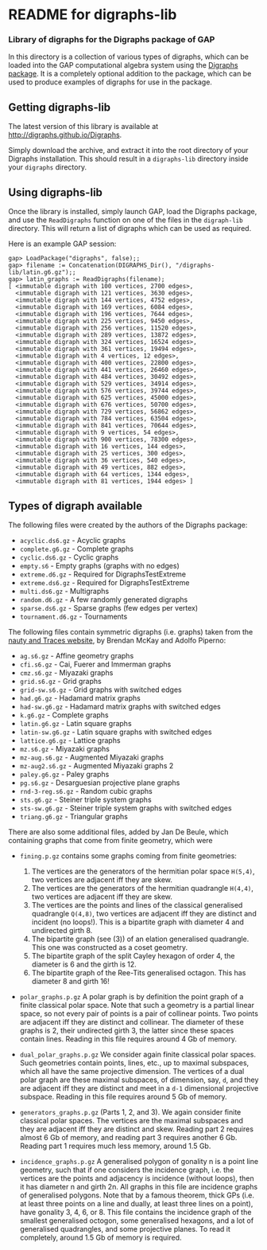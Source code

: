 # README for digraphs-lib

### Library of digraphs for the Digraphs package of GAP ###

In this directory is a collection of various types of digraphs, which can be
loaded into the GAP computational algebra system using the [Digraphs
package](https://digraphs.github.io/Digraphs).  It is a
completely optional addition to the package, which can be used to produce
examples of digraphs for use in the package.


Getting digraphs-lib
--------------------
The latest version of this library is available at
<http://digraphs.github.io/Digraphs>.

Simply download the archive, and extract it into the root directory of your
Digraphs installation.  This should result in a `digraphs-lib` directory inside
your `digraphs` directory.


Using digraphs-lib
------------------
Once the library is installed, simply launch GAP, load the Digraphs package, and
use the `ReadDigraphs` function on one of the files in the `digraph-lib`
directory.  This will return a list of digraphs which can be used as required.

Here is an example GAP session:

```
gap> LoadPackage("digraphs", false);;
gap> filename := Concatenation(DIGRAPHS_Dir(), "/digraphs-lib/latin.g6.gz");;
gap> latin_graphs := ReadDigraphs(filename);
[ <immutable digraph with 100 vertices, 2700 edges>,
  <immutable digraph with 121 vertices, 3630 edges>,
  <immutable digraph with 144 vertices, 4752 edges>,
  <immutable digraph with 169 vertices, 6084 edges>,
  <immutable digraph with 196 vertices, 7644 edges>,
  <immutable digraph with 225 vertices, 9450 edges>,
  <immutable digraph with 256 vertices, 11520 edges>,
  <immutable digraph with 289 vertices, 13872 edges>,
  <immutable digraph with 324 vertices, 16524 edges>,
  <immutable digraph with 361 vertices, 19494 edges>,
  <immutable digraph with 4 vertices, 12 edges>,
  <immutable digraph with 400 vertices, 22800 edges>,
  <immutable digraph with 441 vertices, 26460 edges>,
  <immutable digraph with 484 vertices, 30492 edges>,
  <immutable digraph with 529 vertices, 34914 edges>,
  <immutable digraph with 576 vertices, 39744 edges>,
  <immutable digraph with 625 vertices, 45000 edges>,
  <immutable digraph with 676 vertices, 50700 edges>,
  <immutable digraph with 729 vertices, 56862 edges>,
  <immutable digraph with 784 vertices, 63504 edges>,
  <immutable digraph with 841 vertices, 70644 edges>,
  <immutable digraph with 9 vertices, 54 edges>,
  <immutable digraph with 900 vertices, 78300 edges>,
  <immutable digraph with 16 vertices, 144 edges>,
  <immutable digraph with 25 vertices, 300 edges>,
  <immutable digraph with 36 vertices, 540 edges>,
  <immutable digraph with 49 vertices, 882 edges>,
  <immutable digraph with 64 vertices, 1344 edges>,
  <immutable digraph with 81 vertices, 1944 edges> ]
```


Types of digraph available
--------------------------
The following files were created by the authors of the Digraphs package:

  * `acyclic.ds6.gz` - Acyclic graphs
  * `complete.g6.gz` - Complete graphs
  * `cyclic.ds6.gz` - Cyclic graphs
  * `empty.s6` - Empty graphs (graphs with no edges)
  * `extreme.d6.gz` - Required for DigraphsTestExtreme
  * `extreme.ds6.gz` - Required for DigraphsTestExtreme
  * `multi.ds6.gz` - Multigraphs
  * `random.d6.gz` - A few randomly generated digraphs
  * `sparse.ds6.gz` - Sparse graphs (few edges per vertex)
  * `tournament.d6.gz` - Tournaments

The following files contain symmetric digraphs (i.e. graphs) taken from the
[nauty and Traces website](http://pallini.di.uniroma1.it/Graphs.html), by
Brendan McKay and Adolfo Piperno:

  * `ag.s6.gz` - Affine geometry graphs
  * `cfi.s6.gz` - Cai, Fuerer and Immerman graphs
  * `cmz.s6.gz` - Miyazaki graphs
  * `grid.s6.gz` - Grid graphs
  * `grid-sw.s6.gz` - Grid graphs with switched edges
  * `had.g6.gz` - Hadamard matrix graphs
  * `had-sw.g6.gz` - Hadamard matrix graphs with switched edges
  * `k.g6.gz` - Complete graphs
  * `latin.g6.gz` - Latin square graphs
  * `latin-sw.g6.gz` - Latin square graphs with switched edges
  * `lattice.g6.gz` - Lattice graphs
  * `mz.s6.gz` - Miyazaki graphs
  * `mz-aug.s6.gz` - Augmented Miyazaki graphs
  * `mz-aug2.s6.gz` - Augmented Miyazaki graphs 2
  * `paley.g6.gz` - Paley graphs
  * `pg.s6.gz` - Desarguesian projective plane graphs
  * `rnd-3-reg.s6.gz` - Random cubic graphs
  * `sts.g6.gz` - Steiner triple system graphs
  * `sts-sw.g6.gz` - Steiner triple system graphs with switched edges
  * `triang.g6.gz` - Triangular graphs

There are also some additional files, added by Jan De Beule, which containing
graphs that come from finite geometry, which were

  * `fining.p.gz` contains some graphs coming from finite geometries:
    1. The vertices are the generators of the hermitian polar space `H(5,4)`,
       two vertices are adjacent iff they are skew.
    2. The vertices are the generators of the hermitian quadrangle `H(4,4)`, two
       vertices are adjacent iff they are skew.
    3. The vertices are the points and lines of the classical generalised
       quadrangle `Q(4,8)`, two vertices are adjacent iff they are distinct and
       incident (no loops!). This is a bipartite graph with diameter 4 and
       undirected girth 8.
    4. The bipartite graph (see (3)) of an elation generalised quadrangle.  This
       one was constructed as a coset geometry.
    5. The bipartite graph of the split Cayley hexagon of order 4, the diameter
       is 6 and the girth is 12.
    6. The bipartite graph of the Ree-Tits generalised octagon. This has
       diameter 8 and girth 16!
  
  * `polar_graphs.p.gz` A polar graph is by definition the point graph of a
    finite classical polar space. Note that such a geometry is a partial linear
    space, so not every pair of points is a pair of collinear points. Two points
    are adjacent iff they are distinct and collinear. The diameter of these
    graphs is 2, their undirected girth 3, the latter since these spaces contain
    lines.  Reading in this file requires around 4 Gb of memory.

  * `dual_polar_graphs.p.gz` We consider again finite classical polar spaces.
    Such geometries contain points, lines, etc., up to maximal subspaces, which
    all have the same projective dimension. The vertices of a dual polar graph
    are these maximal subspaces, of dimension, say, `d`, and they are adjacent
    iff they are distinct and meet in a `d-1` dimensional projective subspace.
    Reading in this file requires around 5 Gb of memory.
     
  * `generators_graphs.p.gz` (Parts 1, 2, and 3). We again consider finite
    classical polar spaces. The vertices are the maximal subspaces and they are
    adjacent iff they are distinct and skew. Reading part 2 requires almost 6 Gb
    of memory, and reading part 3 requires another 6 Gb. Reading part 1 requires
    much less memory, around 1.5 Gb.
      
  * `incidence_graphs.p.gz` A generalised polygon of gonality n is a point line
    geometry, such that if one considers the incidence graph, i.e. the vertices
    are the points and adjacency is incidence (without loops), then it has
    diameter n and girth 2n. All graphs in this file are incidence graphs of
    generalised polygons. Note that by a famous theorem, thick GPs (i.e. at
    least three points on a line and dually, at least three lines on a point),
    have gonality 3, 4, 6, or 8. This file contains the incidence graph of the
    smallest generalised octogon, some generalised hexagons, and a lot of
    generalised quadrangles, and some projective planes.  To read it completely,
    around 1.5 Gb of memory is required.
